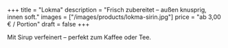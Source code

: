 +++
title = "Lokma"
description = "Frisch zubereitet – außen knusprig, innen soft."
images = ["/images/products/lokma-sirin.jpg"]
price = "ab 3,00 € / Portion"
draft = false
+++

Mit Sirup verfeinert – perfekt zum Kaffee oder Tee.
